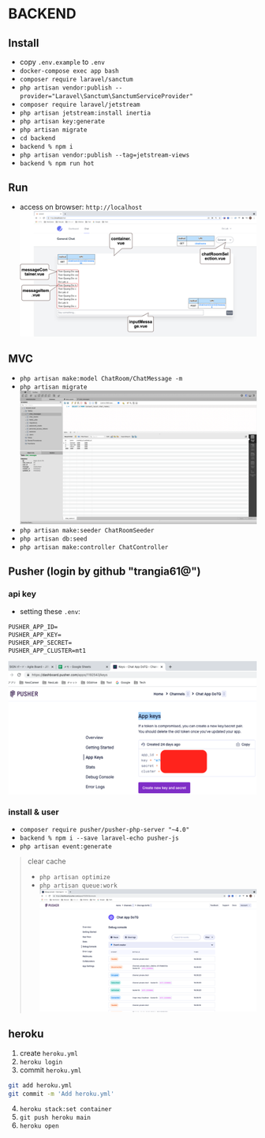 # BACKEND

## Install

- copy `.env.example` to `.env`
- `docker-compose exec app bash`
- `composer require laravel/sanctum`
- `php artisan vendor:publish --provider="Laravel\Sanctum\SanctumServiceProvider"`
- `composer require laravel/jetstream`
- `php artisan jetstream:install inertia`
- `php artisan key:generate`
- `php artisan migrate`
- `cd backend`
- `backend % npm i`
- `php artisan vendor:publish --tag=jetstream-views`
- `backend % npm run hot`

## Run

- access on browser: `http://localhost`
![demo](screenshot/demo.png)

## MVC

- `php artisan make:model ChatRoom/ChatMessage -m`
- `php artisan migrate`
![db](screenshot/db.png)
- `php artisan make:seeder ChatRoomSeeder`
- `php artisan db:seed`
- `php artisan make:controller ChatController`

## Pusher (login by github "trangia61@")

### api key
- setting these `.env`:
```shell
PUSHER_APP_ID=
PUSHER_APP_KEY=
PUSHER_APP_SECRET=
PUSHER_APP_CLUSTER=mt1
```
![api_key](screenshot/api_key.png)

### install & user
- `composer require pusher/pusher-php-server "~4.0"`
- `backend % npm i --save laravel-echo pusher-js`
- `php artisan event:generate`
>clear cache
>- `php artisan optimize`
>- `php artisan queue:work`
![pusher](screenshot/pusher.png)

## heroku
1. create `heroku.yml`
2. `heroku login`
3. commit `heroku.yml`
```bash
git add heroku.yml
git commit -m 'Add heroku.yml'
```
4. `heroku stack:set container`
5. `git push heroku main`
6. `heroku open`
